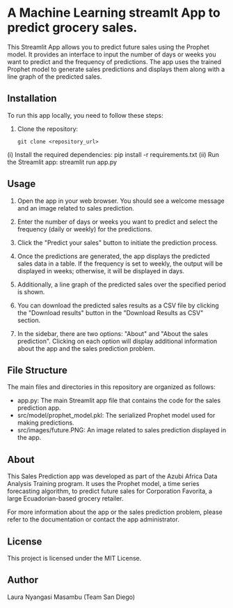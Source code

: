 # A Machine Learning streamlt App to predict grocery sales.
This Streamlit App allows you to predict future sales using the Prophet model. It provides an interface to input the number of days or weeks you want to predict and the frequency of predictions. The app uses the trained Prophet model to generate sales predictions and displays them along with a line graph of the predicted sales.
## Installation
To run this app locally, you need to follow these steps:

1. Clone the repository:
   ```shell
   git clone <repository_url>
(i) Install the required dependencies:
     pip install -r requirements.txt
(ii) Run the Streamlit app:
     streamlit run app.py

## Usage
1. Open the app in your web browser. You should see a welcome message and an image related to sales prediction.

2. Enter the number of days or weeks you want to predict and select the frequency (daily or weekly) for the predictions.

3. Click the "Predict your sales" button to initiate the prediction process.

4. Once the predictions are generated, the app displays the predicted sales data in a table. If the frequency is set to weekly, the output will be displayed in weeks; otherwise, it will be displayed in days.

5. Additionally, a line graph of the predicted sales over the specified period is shown.

6. You can download the predicted sales results as a CSV file by clicking the "Download results" button in the "Download Results as CSV" section.

7. In the sidebar, there are two options: "About" and "About the sales prediction". Clicking on each option will display additional information about the app and the sales prediction problem.

## File Structure
The main files and directories in this repository are organized as follows:

- app.py: The main Streamlit app file that contains the code for the sales prediction app.
- src/model/prophet_model.pkl: The serialized Prophet model used for making predictions.
- src/images/future.PNG: An image related to sales prediction displayed in the app.

## About
This Sales Prediction app was developed as part of the Azubi Africa Data Analysis Training program. It uses the Prophet model, a time series forecasting algorithm, to predict future sales for Corporation Favorita, a large Ecuadorian-based grocery retailer.

For more information about the app or the sales prediction problem, please refer to the documentation or contact the app administrator.

## License
   This project is licensed under the MIT License.

## Author
Laura Nyangasi Masambu (Team San Diego)
